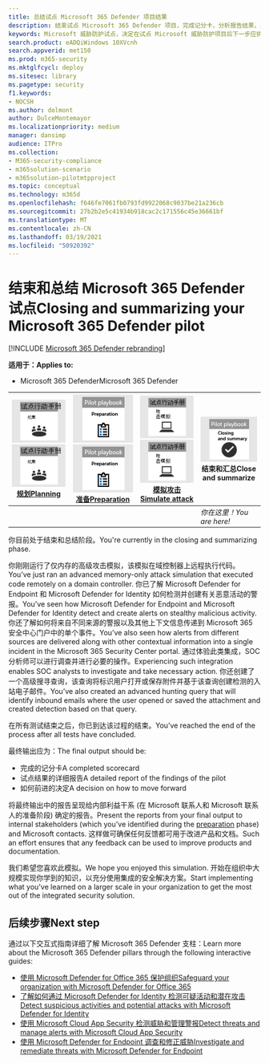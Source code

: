 ```yaml
---
title: 总结试点 Microsoft 365 Defender 项目结果
description: 结束试点 Microsoft 365 Defender 项目，完成记分卡，分析报告结果，并决定如何继续。
keywords: Microsoft 威胁防护试点，决定在试点 Microsoft 威胁防护项目后下一步应执行哪些操作，评估生产中的 Microsoft 威胁防护后应执行哪些操作，从 Microsoft 威胁防护试点转换到部署、网络安全、高级永久性威胁、企业安全、设备、设备、标识、用户、数据、应用程序、事件、自动调查和修正、高级搜寻
search.product: eADQiWindows 10XVcnh
search.appverid: met150
ms.prod: m365-security
ms.mktglfcycl: deploy
ms.sitesec: library
ms.pagetype: security
f1.keywords:
- NOCSH
ms.author: dolmont
author: DulceMontemayor
ms.localizationpriority: medium
manager: dansimp
audience: ITPro
ms.collection:
- M365-security-compliance
- m365solution-scenario
- m365solution-pilotmtpproject
ms.topic: conceptual
ms.technology: m365d
ms.openlocfilehash: f646fe7061fb0793fd9922068c9037be21a236cb
ms.sourcegitcommit: 27b2b2e5c41934b918cac2c171556c45e36661bf
ms.translationtype: MT
ms.contentlocale: zh-CN
ms.lasthandoff: 03/19/2021
ms.locfileid: "50920392"
---
```

# <a name="closing-and-summarizing-your-microsoft-365-defender-pilot"></a><span data-ttu-id="0796d-104">结束和总结 Microsoft 365 Defender 试点</span><span class="sxs-lookup"><span data-stu-id="0796d-104">Closing and summarizing your Microsoft 365 Defender pilot</span></span>  

[!INCLUDE [Microsoft 365 Defender rebranding](../includes/microsoft-defender.md)]


<span data-ttu-id="0796d-105">**适用于：**</span><span class="sxs-lookup"><span data-stu-id="0796d-105">**Applies to:**</span></span>
- <span data-ttu-id="0796d-106">Microsoft 365 Defender</span><span class="sxs-lookup"><span data-stu-id="0796d-106">Microsoft 365 Defender</span></span>



|<span data-ttu-id="0796d-107">[![规划](../../media/phase-diagrams/1-planning.png)](mtp-pilot-plan.md)</span><span class="sxs-lookup"><span data-stu-id="0796d-107">[![Planning](../../media/phase-diagrams/1-planning.png)](mtp-pilot-plan.md)</span></span><br/>[<span data-ttu-id="0796d-108">规划</span><span class="sxs-lookup"><span data-stu-id="0796d-108">Planning</span></span>](mtp-pilot-plan.md) |<span data-ttu-id="0796d-109">[![准备](../../media/phase-diagrams/2-prepare.png)](prepare-mtpeval.md)</span><span class="sxs-lookup"><span data-stu-id="0796d-109">[![Prepare](../../media/phase-diagrams/2-prepare.png)](prepare-mtpeval.md)</span></span><br/>[<span data-ttu-id="0796d-110">准备</span><span class="sxs-lookup"><span data-stu-id="0796d-110">Preparation</span></span>](prepare-mtpeval.md) | <span data-ttu-id="0796d-111">[![模拟攻击](../../media/phase-diagrams/3-simluate.png)](mtp-pilot-simulate.md)</span><span class="sxs-lookup"><span data-stu-id="0796d-111">[![Simulate attack](../../media/phase-diagrams/3-simluate.png)](mtp-pilot-simulate.md)</span></span><br/>[<span data-ttu-id="0796d-112">模拟攻击</span><span class="sxs-lookup"><span data-stu-id="0796d-112">Simulate attack</span></span>](mtp-pilot-simulate.md) | ![结束和汇总](../../media/phase-diagrams/4-summary.png)<br/><span data-ttu-id="0796d-114">结束和汇总</span><span class="sxs-lookup"><span data-stu-id="0796d-114">Close and summarize</span></span>|
|--|--|--|--|
|| | |<span data-ttu-id="0796d-115">*你在这里！*</span><span class="sxs-lookup"><span data-stu-id="0796d-115">*You are here!*</span></span>|


<span data-ttu-id="0796d-116">你目前处于结束和总结阶段。</span><span class="sxs-lookup"><span data-stu-id="0796d-116">You're currently in the closing and summarizing phase.</span></span>

<span data-ttu-id="0796d-117">你刚刚运行了仅内存的高级攻击模拟，该模拟在域控制器上远程执行代码。</span><span class="sxs-lookup"><span data-stu-id="0796d-117">You’ve just ran an advanced memory-only attack simulation that executed code remotely on a domain controller.</span></span> <span data-ttu-id="0796d-118">你已了解 Microsoft Defender for Endpoint 和 Microsoft Defender for Identity 如何检测并创建有关恶意活动的警报。</span><span class="sxs-lookup"><span data-stu-id="0796d-118">You’ve seen how Microsoft Defender for Endpoint and Microsoft Defender for Identity detect and create alerts on stealthy malicious activity.</span></span> <span data-ttu-id="0796d-119">你还了解如何将来自不同来源的警报以及其他上下文信息传递到 Microsoft 365 安全中心门户中的单个事件。</span><span class="sxs-lookup"><span data-stu-id="0796d-119">You’ve also seen how alerts from different sources are delivered along with other contextual information into a single incident in the Microsoft 365 Security Center portal.</span></span> <span data-ttu-id="0796d-120">通过体验此类集成，SOC 分析师可以进行调查并进行必要的操作。</span><span class="sxs-lookup"><span data-stu-id="0796d-120">Experiencing such integration enables SOC analysts to investigate and take necessary action.</span></span> <span data-ttu-id="0796d-121">你还创建了一个高级搜寻查询，该查询将标识用户打开或保存附件并基于该查询创建检测的入站电子邮件。</span><span class="sxs-lookup"><span data-stu-id="0796d-121">You’ve also created an advanced hunting query that will identify inbound emails where the user opened or saved the attachment and created detection based on that query.</span></span>

<span data-ttu-id="0796d-122">在所有测试结束之后，你已到达该过程的结束。</span><span class="sxs-lookup"><span data-stu-id="0796d-122">You’ve reached the end of the process after all tests have concluded.</span></span>

<span data-ttu-id="0796d-123">最终输出应为：</span><span class="sxs-lookup"><span data-stu-id="0796d-123">The final output should be:</span></span>

- <span data-ttu-id="0796d-124">完成的记分卡</span><span class="sxs-lookup"><span data-stu-id="0796d-124">A completed scorecard</span></span>
- <span data-ttu-id="0796d-125">试点结果的详细报告</span><span class="sxs-lookup"><span data-stu-id="0796d-125">A detailed report of the findings of the pilot</span></span>
- <span data-ttu-id="0796d-126">如何前进的决定</span><span class="sxs-lookup"><span data-stu-id="0796d-126">A decision on how to move forward</span></span>

<span data-ttu-id="0796d-127">将最终输出中的报告呈现给内部利益干系 (在 Microsoft 联系人和 Microsoft 联系人[](./prepare-mtpeval.md)的准备阶段) 确定的报告。</span><span class="sxs-lookup"><span data-stu-id="0796d-127">Present the reports from your final output to internal stakeholders (which you’ve identified during the [preparation](./prepare-mtpeval.md) phase) and Microsoft contacts.</span></span> <span data-ttu-id="0796d-128">这样做可确保任何反馈都可用于改进产品和文档。</span><span class="sxs-lookup"><span data-stu-id="0796d-128">Such an effort ensures that any feedback can be used to improve products and documentation.</span></span>

<span data-ttu-id="0796d-129">我们希望您喜欢此模拟。</span><span class="sxs-lookup"><span data-stu-id="0796d-129">We hope you enjoyed this simulation.</span></span> <span data-ttu-id="0796d-130">开始在组织中大规模实现你学到的知识，以充分使用集成的安全解决方案。</span><span class="sxs-lookup"><span data-stu-id="0796d-130">Start implementing what you've learned on a larger scale in your organization to get the most out of the integrated security solution.</span></span>

## <a name="next-step"></a><span data-ttu-id="0796d-131">后续步骤</span><span class="sxs-lookup"><span data-stu-id="0796d-131">Next step</span></span>
<span data-ttu-id="0796d-132">通过以下交互式指南详细了解 Microsoft 365 Defender 支柱：</span><span class="sxs-lookup"><span data-stu-id="0796d-132">Learn more about the Microsoft 365 Defender pillars through the following interactive guides:</span></span>
- [<span data-ttu-id="0796d-133">使用 Microsoft Defender for Office 365 保护组织</span><span class="sxs-lookup"><span data-stu-id="0796d-133">Safeguard your organization with Microsoft Defender for Office 365</span></span>](https://aka.ms/O365ATP-Interactive-Guide)
- [<span data-ttu-id="0796d-134">了解如何通过 Microsoft Defender for Identity 检测可疑活动和潜在攻击</span><span class="sxs-lookup"><span data-stu-id="0796d-134">Detect suspicious activities and potential attacks with Microsoft Defender for Identity</span></span>](https://aka.ms/AATP-Interactive-Guide)
- [<span data-ttu-id="0796d-135">使用 Microsoft Cloud App Security 检测威胁和管理警报</span><span class="sxs-lookup"><span data-stu-id="0796d-135">Detect threats and manage alerts with Microsoft Cloud App Security</span></span>](https://aka.ms/DetectThreatsAndAlertsMCAS-InteractiveGuide)
- [<span data-ttu-id="0796d-136">使用 Microsoft Defender for Endpoint 调查和修正威胁</span><span class="sxs-lookup"><span data-stu-id="0796d-136">Investigate and remediate threats with Microsoft Defender for Endpoint</span></span>](https://aka.ms/MDATP-IR-Interactive-Guide)